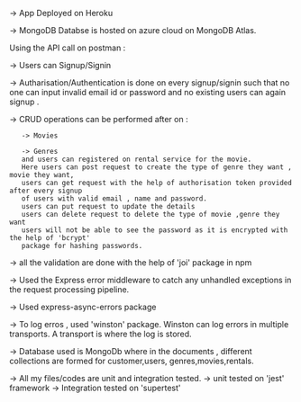  -> App Deployed on Heroku
 
 -> MongoDB Databse is hosted on azure cloud on MongoDB Atlas.

Using the API call on postman : 
 
 -> Users can Signup/Signin
 
 -> Autharisation/Authentication is done on every signup/signin such that no one can 
 input invalid email id or password and no existing users can again signup .
 
 -> CRUD operations can be performed after on :
       
       -> Movies
       
       -> Genres
       and users can registered on rental service for the movie.
       Here users can post request to create the type of genre they want , movie they want,
       users can get request with the help of authorisation token provided after every signup
       of users with valid email , name and password.
       users can put request to update the details
       users can delete request to delete the type of movie ,genre they want
       users will not be able to see the password as it is encrypted with the help of 'bcrypt'
       package for hashing passwords.
  
  -> all the validation are done with the help of 'joi' package in npm
  
  -> Used the Express error middleware to catch any unhandled exceptions in the
    request processing pipeline.
  
  -> Used express-async-errors package
  
  -> To log erros , used 'winston' package. Winston can log errors in multiple transports.
    A transport is where the log is stored.
  
  -> Database used is MongoDb where in the documents , different collections are formed for customer,users,
      genres,movies,rentals.
  
  -> All my files/codes are unit and integration tested.
       -> unit tested on 'jest' framework
       -> Integration tested on 'supertest'
       
